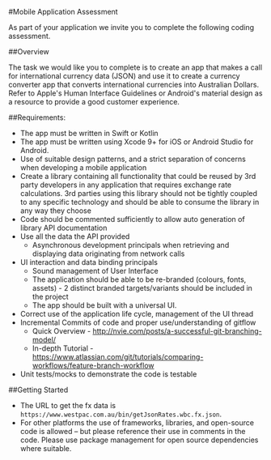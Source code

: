 #Mobile Application Assessment

As part of your application we invite you to complete the following coding assessment.

##Overview

The task we would like you to complete is to create an app that makes a call for international currency data (JSON) and use it to create a currency converter app that converts international currencies into Australian Dollars.  Refer to Apple's Human Interface Guidelines or Android's material design as a resource to provide a good customer experience.

##Requirements:

* The app must be written in Swift or Kotlin
* The app must be written using Xcode 9+ for iOS or Android Studio for Android.
* Use of suitable design patterns, and a strict separation of concerns when developing a mobile application
* Create a library containing all functionality that could be reused by 3rd party developers in any application that requires exchange rate calculations. 3rd parties using this library should not be tightly coupled to any specific technology and should be able to consume the library in any way they choose
* Code should be commented sufficiently to allow auto generation of library API documentation
* Use all the data the API provided
  * Asynchronous development principals when retrieving and displaying data originating from network calls
* UI interaction and data binding principals
  * Sound management of User Interface
  * The application should be able to be re-branded (colours, fonts, assets) - 2 distinct branded targets/variants should be included in the project
  * The app should be built with a universal UI.
* Correct use of the application life cycle, management of the UI thread
* Incremental Commits of code and proper use/understanding of gitflow
  * Quick Overview - <http://nvie.com/posts/a-successful-git-branching-model/>
  * In-depth Tutorial - <https://www.atlassian.com/git/tutorials/comparing-workflows/feature-branch-workflow>
* Unit tests/mocks to demonstrate the code is testable

##Getting Started
* The URL to get the fx data is ``https://www.westpac.com.au/bin/getJsonRates.wbc.fx.json``.
* For other platforms the use of frameworks, libraries, and open-source code is allowed – but please reference their use in comments in the code. Please use package management for open source dependencies where suitable.

